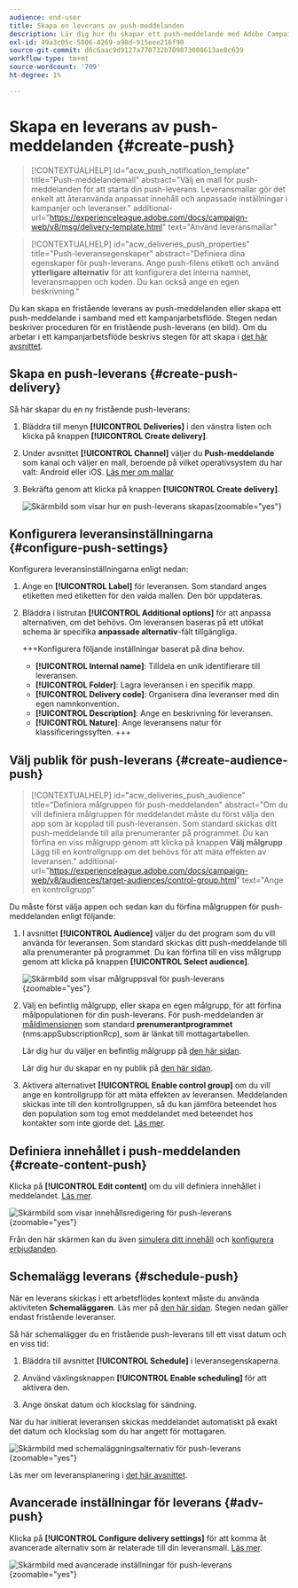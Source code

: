 ```yaml
---
audience: end-user
title: Skapa en leverans av push-meddelanden
description: Lär dig hur du skapar ett push-meddelande med Adobe Campaign Web
exl-id: 49a3c05c-5806-4269-a98d-915eee216f90
source-git-commit: d6c6aac9d9127a770732b709873008613ae8c639
workflow-type: tm+mt
source-wordcount: '709'
ht-degree: 1%

---
```


# Skapa en leverans av push-meddelanden {#create-push}

>[!CONTEXTUALHELP]
>id="acw_push_notification_template"
>title="Push-meddelandemall"
>abstract="Välj en mall för push-meddelanden för att starta din push-leverans. Leveransmallar gör det enkelt att återanvända anpassat innehåll och anpassade inställningar i kampanjer och leveranser."
>additional-url="https://experienceleague.adobe.com/docs/campaign-web/v8/msg/delivery-template.html" text="Använd leveransmallar"

>[!CONTEXTUALHELP]
>id="acw_deliveries_push_properties"
>title="Push-leveransegenskaper"
>abstract="Definiera dina egenskaper för push-leverans. Ange push-filens etikett och använd **ytterligare alternativ** för att konfigurera det interna namnet, leveransmappen och koden. Du kan också ange en egen beskrivning."

Du kan skapa en fristående leverans av push-meddelanden eller skapa ett push-meddelande i samband med ett kampanjarbetsflöde. Stegen nedan beskriver proceduren för en fristående push-leverans (en bild). Om du arbetar i ett kampanjarbetsflöde beskrivs stegen för att skapa i [det här avsnittet](../workflows/activities/channels.md#create-a-delivery-in-a-campaign-workflow).

## Skapa en push-leverans {#create-push-delivery}

Så här skapar du en ny fristående push-leverans:

1. Bläddra till menyn **[!UICONTROL Deliveries]** i den vänstra listen och klicka på knappen **[!UICONTROL Create delivery]**.

1. Under avsnittet **[!UICONTROL Channel]** väljer du **Push-meddelande** som kanal och väljer en mall, beroende på vilket operativsystem du har valt: Android eller iOS. [Läs mer om mallar](../msg/delivery-template.md)

1. Bekräfta genom att klicka på knappen **[!UICONTROL Create delivery]**.

   ![Skärmbild som visar hur en push-leverans skapas](assets/push_create_1.png){zoomable="yes"}

## Konfigurera leveransinställningarna {#configure-push-settings}

Konfigurera leveransinställningarna enligt nedan:

1. Ange en **[!UICONTROL Label]** för leveransen. Som standard anges etiketten med etiketten för den valda mallen. Den bör uppdateras.

1. Bläddra i listrutan **[!UICONTROL Additional options]** för att anpassa alternativen, om det behövs. Om leveransen baseras på ett utökat schema är specifika **anpassade alternativ**-fält tillgängliga.

   +++Konfigurera följande inställningar baserat på dina behov.
   * **[!UICONTROL Internal name]**: Tilldela en unik identifierare till leveransen.
   * **[!UICONTROL Folder]**: Lagra leveransen i en specifik mapp.
   * **[!UICONTROL Delivery code]**: Organisera dina leveranser med din egen namnkonvention.
   * **[!UICONTROL Description]**: Ange en beskrivning för leveransen.
   * **[!UICONTROL Nature]**: Ange leveransens natur för klassificeringssyften.
+++

## Välj publik för push-leverans {#create-audience-push}

>[!CONTEXTUALHELP]
>id="acw_deliveries_push_audience"
>title="Definiera målgruppen för push-meddelanden"
>abstract="Om du vill definiera målgruppen för meddelandet måste du först välja den app som är kopplad till push-leveransen. Som standard skickas ditt push-meddelande till alla prenumeranter på programmet. Du kan förfina en viss målgrupp genom att klicka på knappen **Välj målgrupp** . Lägg till en kontrollgrupp om det behövs för att mäta effekten av leveransen."
>additional-url="https://experienceleague.adobe.com/docs/campaign-web/v8/audiences/target-audiences/control-group.html" text="Ange en kontrollgrupp"

Du måste först välja appen och sedan kan du förfina målgruppen för push-meddelanden enligt följande:

1. I avsnittet **[!UICONTROL Audience]** väljer du det program som du vill använda för leveransen. Som standard skickas ditt push-meddelande till alla prenumeranter på programmet. Du kan förfina till en viss målgrupp genom att klicka på knappen **[!UICONTROL Select audience]**.

   ![Skärmbild som visar målgruppsval för push-leverans](assets/push_create_2.png){zoomable="yes"}

1. Välj en befintlig målgrupp, eller skapa en egen målgrupp, för att förfina målpopulationen för din push-leverans. För push-meddelanden är [måldimensionen](../audience/about-recipients.md#targeting-dimensions) som standard **prenumerantprogrammet** (nms:appSubscriptionRcp), som är länkat till mottagartabellen.

   Lär dig hur du väljer en befintlig målgrupp på [den här sidan](../audience/add-audience.md).

   Lär dig hur du skapar en ny publik på [den här sidan](../audience/one-time-audience.md).

1. Aktivera alternativet **[!UICONTROL Enable control group]** om du vill ange en kontrollgrupp för att mäta effekten av leveransen. Meddelanden skickas inte till den kontrollgruppen, så du kan jämföra beteendet hos den population som tog emot meddelandet med beteendet hos kontakter som inte gjorde det. [Läs mer](../audience/control-group.md).

## Definiera innehållet i push-meddelanden {#create-content-push}

Klicka på **[!UICONTROL Edit content]** om du vill definiera innehållet i meddelandet. [Läs mer](content-push.md).

![Skärmbild som visar innehållsredigering för push-leverans](assets/push_create_5.png){zoomable="yes"}

Från den här skärmen kan du även [simulera ditt innehåll](../preview-test/preview-test.md) och [konfigurera erbjudanden](../msg/offers.md).

## Schemalägg leverans {#schedule-push}

När en leverans skickas i ett arbetsflödes kontext måste du använda aktiviteten **Schemaläggaren**. Läs mer på [den här sidan](../workflows/activities/scheduler.md). Stegen nedan gäller endast fristående leveranser.

Så här schemalägger du en fristående push-leverans till ett visst datum och en viss tid:

1. Bläddra till avsnittet **[!UICONTROL Schedule]** i leveransegenskaperna.

1. Använd växlingsknappen **[!UICONTROL Enable scheduling]** för att aktivera den.

1. Ange önskat datum och klockslag för sändning.

När du har initierat leveransen skickas meddelandet automatiskt på exakt det datum och klockslag som du har angett för mottagaren.

![Skärmbild med schemaläggningsalternativ för push-leverans](assets/push_create_3.png){zoomable="yes"}

Läs mer om leveransplanering i [det här avsnittet](../msg/gs-deliveries.md#gs-schedule).

## Avancerade inställningar för leverans {#adv-push}

Klicka på **[!UICONTROL Configure delivery settings]** för att komma åt avancerade alternativ som är relaterade till din leveransmall. [Läs mer](../advanced-settings/delivery-settings.md).

![Skärmbild med avancerade inställningar för push-leverans](assets/push_create_4.png){zoomable="yes"}